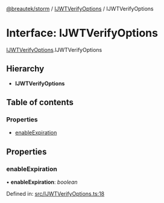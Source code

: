 [@breautek/storm](../README.md) / [IJWTVerifyOptions](../modules/ijwtverifyoptions.md) / IJWTVerifyOptions

# Interface: IJWTVerifyOptions

[IJWTVerifyOptions](../modules/ijwtverifyoptions.md).IJWTVerifyOptions

## Hierarchy

* **IJWTVerifyOptions**

## Table of contents

### Properties

- [enableExpiration](ijwtverifyoptions.ijwtverifyoptions-1.md#enableexpiration)

## Properties

### enableExpiration

• **enableExpiration**: *boolean*

Defined in: [src/IJWTVerifyOptions.ts:18](https://github.com/breautek/storm/blob/40c8f69/src/IJWTVerifyOptions.ts#L18)
